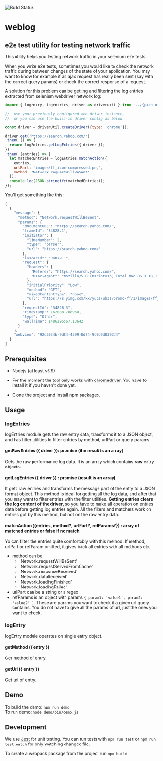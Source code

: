 ![Build Status](https://travis-ci.org/tompascall/weblog.svg?branch=master)


# weblog
## e2e test utility for testing network traffic

This utility helps you testing network traffic in your selenium e2e tests. 

When you write e2e tests, sometimes you would like to check the network traffic during between changes of the state of your application. You may want to know for example if an ajax request has really been sent (say with the correct query params) or check the correct response of a request. 

A solution for this problem can be getting and filtering the log entries extracted from selenium webdriver network log:

```js
import { logEntry, logEntries, driver as driverUtil } from '../{path of weblog project}/weblog';

//  use your previously configured web driver instance, 
//  or you can use the built-in driver config as below

const driver = driverUtil.createDriver({type: 'chrome'});

driver.get('https://search.yahoo.com/')
.then( () => {
  return logEntries.getLogEntries({ driver });
})
.then( (entries) => {
  let matchedEntries = logEntries.matchAction({
    entries,
    urlPart: 'images/ff_icon-compressed.png',
    method: 'Network.requestWillBeSent'
  });
  console.log(JSON.stringify(matchedEntries));
});
```

You'll get something like this:

```js
[
  {
    "message": {
      "method": "Network.requestWillBeSent",
      "params": {
        "documentURL": "https://search.yahoo.com/",
        "frameId": "34828.1",
        "initiator": {
          "lineNumber": 2,
          "type": "parser",
          "url": "https://search.yahoo.com/"
        },
        "loaderId": "34828.1",
        "request": {
          "headers": {
            "Referer": "https://search.yahoo.com/",
            "User-Agent": "Mozilla/5.0 (Macintosh; Intel Mac OS X 10_12_2) AppleWebKit/537.36 (KHTML, like Gecko) Chrome/55.0.2883.95 Safari/537.36"
          },
          "initialPriority": "Low",
          "method": "GET",
          "mixedContentType": "none",
          "url": "https://s.yimg.com/kx/yucs/uh3s/promo-ff/1/images/ff_icon-compressed.png"
        },
        "requestId": "34828.3",
        "timestamp": 162088.788968,
        "type": "Other",
        "wallTime": 1486295567.13642
      }
    },
    "webview": "92d5054b-9d84-4399-8d74-9c0c9d0393d4"
  }
]
```

## Prerequisites

- Nodejs (at least v6.9)

- For the moment the tool only works with [chromedriver](https://sites.google.com/a/chromium.org/chromedriver/getting-started). You have to install it if you haven't done yet.

- Clone the project and install npm packages.

## Usage

### logEntries

logEntries module gets the raw entry data, transforms it to a JSON object, and has filter utilities to filter entries by method, urlPart or query params.

#### getRawEntries ({ driver }): promise (the result is an array)

Gets the raw performance log data. It is an array which contains **raw** entry objects.

#### getLogEntries ({ driver }) : promise (result is an array)

It gets raw entries and transforms the message part of the entry to a JSON format object. This method is ideal for getting all the log data, and after that you may want to filter entries with the filter utilities. **Getting entries clears the log content of the driver**, so you have to make all operation on entries data before getting log entries again. All the filters and matchers work on entries got by this method, but not on the raw entry data.

#### matchAction ({entries, method?, urlPart?, refParams?}) : array of matched entries or false if no match

Yo can filter the entries quite comfortably with this method. If method, urlPart or refParam omitted, it gives back all entries with all methods etc.

- method can be
  - 'Network.requestWillBeSent'
  - 'Network.requestServedFromCache'
  - 'Network.responseReceived'
  - 'Network.dataReceived'
  - 'Network.loadingFinished'
  - 'Network.loadingFailed'
- urlPart can be a string or a regex
- refParams is an object with params `{ param1: 'value1', param2: 'value2' }`. These are params you want to check if a given url query contains. You do not have to give all the params of url, just the ones you want to check.

### logEntry

logEntry module operates on single entry object.

#### getMethod ({ entry })

Get method of entry.

#### getUrl ({ entry })

Get url of entry.

## Demo

To build the demo: `npm run demo`  
To run demo: `node demo/bin/demo.js`  

## Development

We use [Jest](https://facebook.github.io/jest/) for unit testing. You can run tests with `npm run test` or `npm run test:watch` for only watching changed file.

To create a webpack package from the project run `npm build`.

